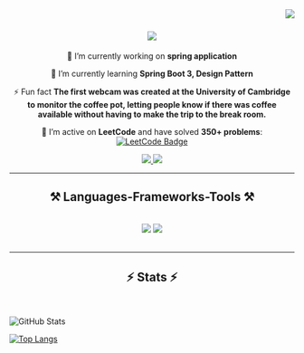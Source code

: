 <img align="right" src="https://visitor-badge.laobi.icu/badge?page_id=BlotorRaul.BlotorRaul" />

<h1 align="center">
    <img src="https://readme-typing-svg.herokuapp.com/?font=Righteous&size=35&center=true&vCenter=true&width=500&height=70&duration=4000&lines=Greetings!+👋;+I'm+Blotor+Raul!;" />
</h1>

<div align="center"> 
 
 🔭 I’m currently working on **spring application**
 
 🌱 I’m currently learning **Spring Boot 3, Design Pattern**

⚡ Fun fact **The first webcam was created at the University of Cambridge to monitor the coffee pot, letting people know if there was coffee available without having to make the trip to the break room.**

 📘 I’m active on **LeetCode** and have solved **350+ problems**:  
 [![LeetCode Badge](https://img.shields.io/badge/LeetCode-FFA116?style=for-the-badge&logo=leetcode&logoColor=white)](https://leetcode.com/u/BlotorRaul/)

 </div>

<div align="center"> 
  <a href="mailto:blotor.raul@yahoo.com">
    <img src="https://img.shields.io/badge/Email-333333?style=for-the-badge&logoColor=red" />
  </a>
  <a href="https://www.linkedin.com/in/blotor-r-49582a250/" target="_blank">
    <img src="https://img.shields.io/badge/LinkedIn-0077B5?style=for-the-badge&logo=linkedin&logoColor=white" target="_blank" />
  </a>
</div>

<hr/>
 
<h2 align="center">⚒️ Languages-Frameworks-Tools ⚒️</h2>
<br/>
<div align="center">
    <img src="https://skillicons.dev/icons?i=bash,c,cpp,css,vscode,github,clion" />
    <img src="https://skillicons.dev/icons?i=hibernate,maven,mysql,postman,regex,spring,linux,java,git" /><br>
</div>

<br/>
<hr/>
<h2 align="center">⚡ Stats ⚡</h2>
<br>

![GitHub Stats](https://github-readme-stats.vercel.app/api?username=BlotorRaul&show_icons=true&theme=tokyonight)

[![Top Langs](https://github-readme-stats.vercel.app/api/top-langs/?username=BlotorRaul&theme=tokyonight)](https://github.com/BlotorRaul/github-readme-stats)
<br/><br/>
